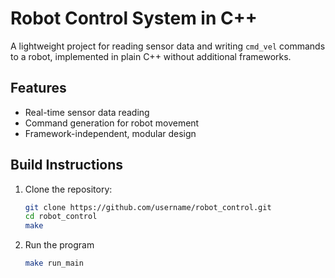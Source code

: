 # Robot Control System in C++

A lightweight project for reading sensor data and writing `cmd_vel` commands to a robot, implemented in plain C++ without additional frameworks.

## Features

- Real-time sensor data reading
- Command generation for robot movement
- Framework-independent, modular design

## Build Instructions

1. Clone the repository:
   ```bash
   git clone https://github.com/username/robot_control.git
   cd robot_control
   make
   ```
   
2. Run the program
   ```bash
   make run_main
   ```

